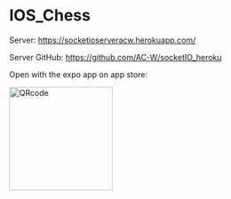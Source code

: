 # IOS_Chess

Server: https://socketioserveracw.herokuapp.com/

Server GitHub: https://github.com/AC-W/socketIO_heroku

Open with the expo app on app store:

<img width="186" alt="QRcode" src="https://user-images.githubusercontent.com/93451152/184556966-9b69d48c-2b5a-4d1a-bb8d-445d9c02a1d8.png">
